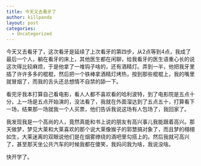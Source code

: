 ```yaml
---
title: 今天又去看牙了
author: killpanda
layout: post
categories:
  - Uncategorized
---
```


今天又去看牙了，这次看牙是延续了上次看牙的第四步，从2点等到4点，我成了最后一个人，躺在看牙的床上，其他医生都在闲聊，给我看牙的医生语重心长的说这次得比较麻烦，于是他拿了一堆钩子啥的，还有酒精灯。弄到一半，他把我牙里插了许许多多的棍棍，然后把一个铁棒拿酒精灯烤热，按到那些棍棍上，我的嘴里就冒烟了，而我的舌头还总想情不自禁的舔一下。

看完牙我本打算自己看电影，看人人都不喜欢看的哈利波特，到了电影院是五点十分，上一场是五点开始演的，没法看了，我就在外面溜达到了五点五十，打算看下一场，结果那一场就我一个人买票，他们告诉我说这场有人包场了，我回家了。

我发现我是一个高尚的人，竟然真能和书上说的朋友有高兴事儿我能跟着高兴。那天做梦，梦见大莱和大莱喜欢的那个说大莱像猴子的郭慧搞对象了，而且梦的栩栩如生，大莱迷离的双眼说他们是在烟雾缭绕的酒吧里勾搭上的。然后我就可高兴了，甚至那天坐公共汽车的时候我都在傻笑，我妈问我为啥，我说没啥。

快开学了。